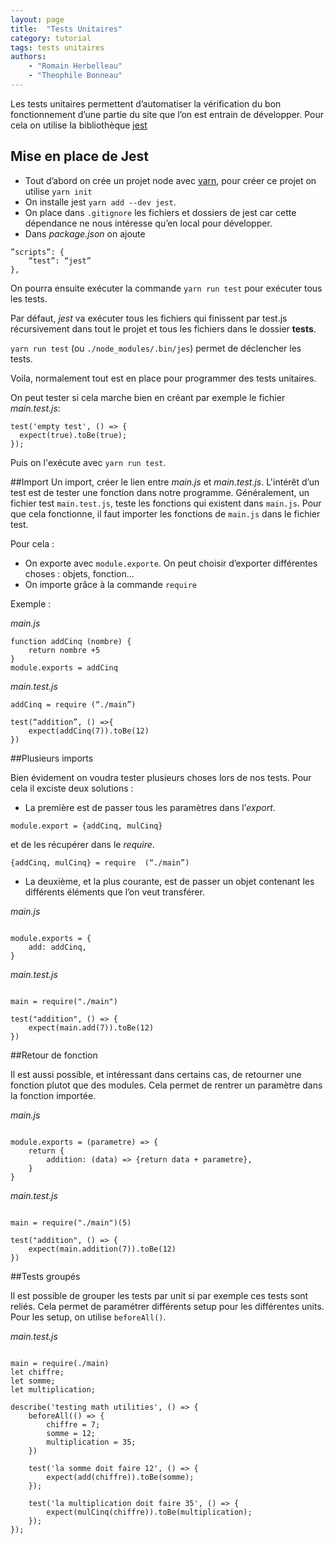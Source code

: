 ```yaml
---
layout: page
title:  "Tests Unitaires"
category: tutorial
tags: tests unitaires
authors: 
    - "Romain Herbelleau"
    - "Theophile Bonneau"
---
```


Les tests unitaires permettent d’automatiser la vérification du bon fonctionnement d’une partie du site que l’on est entrain de développer.
Pour cela on utilise la bibliothèque [jest](https://jestjs.io/) 

## Mise en place de Jest

- Tout d’abord on crée un projet node avec [yarn](https://classic.yarnpkg.com/en/), pour créer ce projet on utilise ``yarn init``
- On installe jest ``yarn add --dev jest``.
- On place dans ``.gitignore`` les fichiers et dossiers de jest car cette dépendance ne nous intéresse qu’en local pour développer.
- Dans *package.json* on ajoute

~~~ shell
”scripts”: {
	“test”: “jest”
},
~~~

On pourra ensuite exécuter la commande ``yarn run test`` pour exécuter tous les tests.

Par défaut, *jest* va exécuter tous les fichiers qui finissent par test.js récursivement dans tout le projet et tous les fichiers dans le dossier **__tests__**.

``yarn run test`` (ou ``./node_modules/.bin/jes``) permet de déclencher les tests.

Voila, normalement tout est en place pour programmer des tests unitaires.

On peut tester si cela marche bien en créant par exemple le fichier *main.test.js*:

~~~ shell
test('empty test', () => {
  expect(true).toBe(true);
});
~~~ 
Puis on l'exécute avec ``yarn run test``.


##Import
Un import, créer le lien entre *main.js* et *main.test.js*.
L'intérêt d’un test est de tester une fonction dans notre programme. Généralement, un fichier test ``main.test.js``, teste les fonctions qui existent dans ``main.js``. Pour que cela fonctionne, il faut importer les fonctions de ``main.js`` dans le fichier test. 

Pour cela :
- On exporte avec ``module.exporte``. On peut choisir d’exporter différentes choses : objets, fonction…
- On importe grâce à la commande ``require``

Exemple :

*main.js*
~~~ shell
function addCinq (nombre) {
	return nombre +5
}
module.exports = addCinq
~~~
*main.test.js*
~~~ shell
addCinq = require (“./main”)

test(“addition”, () =>{
	expect(addCinq(7)).toBe(12)
})
~~~

##Plusieurs imports

Bien évidement on voudra tester plusieurs choses lors de nos tests. Pour cela il exciste deux solutions :

- La première est de passer tous les paramètres dans l’*export*.

``module.export = {addCinq, mulCinq}``

et de les récupérer dans le *require*.

``{addCinq, mulCinq} = require  (“./main”)``

- La deuxième, et la plus courante, est de passer un objet contenant les différents éléments que l’on veut transférer.

*main.js*
~~~ shell

module.exports = {
    add: addCinq,
}
~~~

*main.test.js*
~~~ shell

main = require("./main")

test("addition", () => {
    expect(main.add(7)).toBe(12)
})
~~~

##Retour de fonction

Il est aussi possible, et intéressant dans certains cas, de retourner une fonction plutot que des modules. Cela permet de rentrer un paramètre dans la fonction importée.

*main.js*
~~~ shell

module.exports = (parametre) => {
    return {
        addition: (data) => {return data + parametre},
    }
}
~~~
*main.test.js*
~~~ shell

main = require("./main")(5)

test("addition", () => {
    expect(main.addition(7)).toBe(12)
})
~~~

##Tests groupés

Il est possible de grouper les tests par unit si par exemple ces tests sont reliés. Cela permet de paramétrer différents setup pour les différentes units. Pour les setup, on utilise ``beforeAll()``.

*main.test.js*
~~~ shellIl est possible de grouper les tests par unit si par exemple ces tests sont reliés. Cela permet de paramétrer différents setup pour les différentes units. Pour les setup, on utilise ``beforeAll()``.

main = require(./main)
let chiffre;
let somme;
let multiplication;

describe('testing math utilities', () => {
    beforeAll(() => {
        chiffre = 7;
        somme = 12;
        multiplication = 35;
    })

    test('la somme doit faire 12', () => {
        expect(add(chiffre)).toBe(somme);
    });

    test('la multiplication doit faire 35', () => {
        expect(mulCinq(chiffre)).toBe(multiplication);
    });
});
~~~




